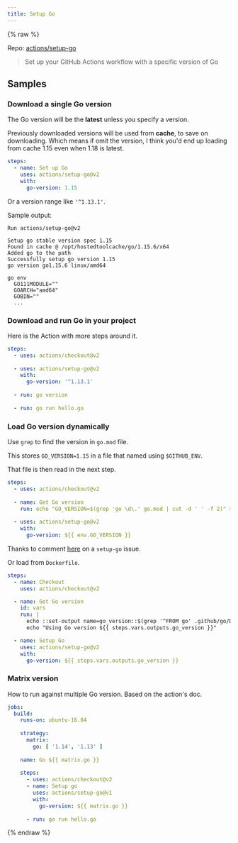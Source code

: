 ```yaml
---
title: Setup Go
---
```


{% raw %}

Repo: [actions/setup-go](https://github.com/actions/setup-go)

> Set up your GitHub Actions workflow with a specific version of Go 


## Samples

### Download a single Go version

The Go version will be the **latest** unless you specify a version.

Previously downloaded versions will be used from **cache**, to save on downloading. Which means if omit the version, I think you'd end up loading from cache 1.15 even when 1.18 is latest.

```yaml
steps:
  - name: Set up Go
    uses: actions/setup-go@v2
    with:
      go-version: 1.15
```

Or a version range like `'^1.13.1'`.

Sample output:

```
Run actions/setup-go@v2

Setup go stable version spec 1.15
Found in cache @ /opt/hostedtoolcache/go/1.15.6/x64
Added go to the path
Successfully setup go version 1.15
go version go1.15.6 linux/amd64

go env
  GO111MODULE=""
  GOARCH="amd64"
  GOBIN=""
  ...
```

### Download and run Go in your project

Here is the Action with more steps around it.

```yaml
steps:
  - uses: actions/checkout@v2
  
  - uses: actions/setup-go@v2
    with:
      go-version: '^1.13.1'
      
  - run: go version
  
  - run: go run hello.go
```

### Load Go version dynamically

Use `grep` to find the version in `go.mod` file. 

This stores `GO_VERSION=1.15` in a file that named using `$GITHUB_ENV`.

That file is then read in the next step.

```yaml
steps:
  - uses: actions/checkout@v2
  
  - name: Get Go version
    run: echo "GO_VERSION=$(grep 'go \d\.' go.mod | cut -d ' ' -f 2)" >> $GITHUB_ENV
    
  - uses: actions/setup-go@v2
    with:
      go-version: ${{ env.GO_VERSION }}
```

Thanks to comment [here](https://github.com/actions/setup-go/issues/23#issuecomment-732276072) on a `setup-go` issue.

Or load from `Dockerfile`.

```yaml
steps:
  - name: Checkout
    uses: actions/checkout@v2

  - name: Get Go version
    id: vars
    run: |
      echo ::set-output name=go_version::$(grep '^FROM go' .github/go/Dockerfile | cut -d ' ' -f 2 | cut -d ':' -f 2)
      echo "Using Go version ${{ steps.vars.outputs.go_version }}"

  - name: Setup Go
    uses: actions/setup-go@v2
    with:
      go-version: ${{ steps.vars.outputs.go_version }}
```

### Matrix version

How to run against multiple Go version. Based on the action's doc.

```yaml
jobs:
  build:
    runs-on: ubuntu-16.04
    
    strategy:
      matrix:
        go: [ '1.14', '1.13' ]
        
    name: Go ${{ matrix.go }}
    
    steps:
      - uses: actions/checkout@v2
      - name: Setup go
        uses: actions/setup-go@v1
        with:
          go-version: ${{ matrix.go }}
          
      - run: go run hello.go
```

{% endraw %}

